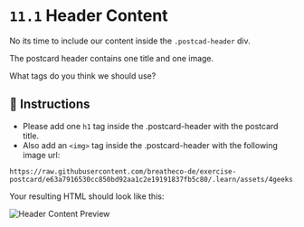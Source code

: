 # `11.1` Header Content

No its time to include our content inside the `.postcad-header` div.

The postcard header contains one title and one image. 

What tags do you think we should use?

## 📝 Instructions

- Please add one `h1` tag inside the .postcard-header with the postcard title.
- Also add an `<img>` tag inside the .postcard-header with the following image url: 

```
https://raw.githubusercontent.com/breatheco-de/exercise-postcard/e63a7916530cc850bd92aa1c2e19191837fb5c80/.learn/assets/4geeks.png
```

Your resulting HTML should look like this:

![Header Content Preview](https://github.com/breatheco-de/exercise-postcard/blob/learnpack/.learn/assets/header-content.png?raw=true)